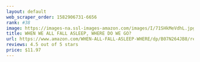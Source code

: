 ```yaml
---
layout: default 
﻿web_scraper_order: 1582906731-6656
rank: #38
image: https://images-na.ssl-images-amazon.com/images/I/71SHkMeVdhL.jpg
title: WHEN WE ALL FALL ASLEEP, WHERE DO WE GO?
url: https://www.amazon.com/WHEN-ALL-FALL-ASLEEP-WHERE/dp/B07N264JB8/ref=zg_mw_music_38?_encoding=UTF8&psc=1&refRID=W62ZJ4MEWNEZHB0GJJHX
reviews: 4.5 out of 5 stars
price: $11.97 
---
```

